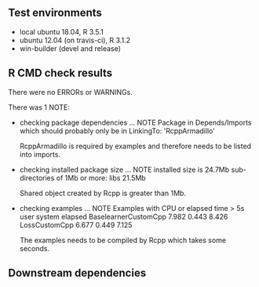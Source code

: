 ## Test environments
* local ubuntu 18.04, R 3.5.1
* ubuntu 12.04 (on travis-ci), R 3.1.2
* win-builder (devel and release)

## R CMD check results
There were no ERRORs or WARNINGs. 

There was 1 NOTE:

* checking package dependencies ... NOTE
  Package in Depends/Imports which should probably only be in LinkingTo: 'RcppArmadillo'

  RcppArmadillo is required by examples and therefore needs to be listed into imports.

* checking installed package size ... NOTE
  installed size is 24.7Mb
  sub-directories of 1Mb or more:
    libs  21.5Mb

  Shared object created by Rcpp is greater than 1Mb.

* checking examples ... NOTE
  Examples with CPU or elapsed time > 5s
                        user system elapsed
  BaselearnerCustomCpp 7.982  0.443   8.426
  LossCustomCpp        6.677  0.449   7.125

  The examples needs to be compiled by Rcpp which takes some seconds.


## Downstream dependencies
